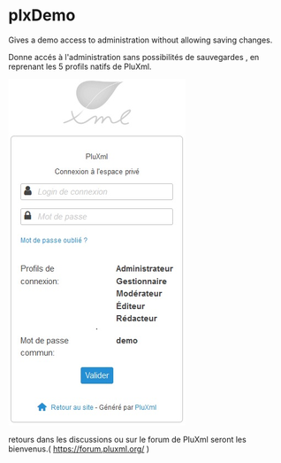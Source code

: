 # plxDemo
Gives a demo access to administration without allowing saving changes. 

Donne accés à l'administration sans possibilités de sauvegardes , en reprenant les 5 profils natifs de PluXml.

<img src="https://github.com/gcyrillus/plxDemo/blob/main/adminDemo.jpg?raw=true">

retours dans les discussions ou sur le forum de PluXml seront les bienvenus.( https://forum.pluxml.org/ )
